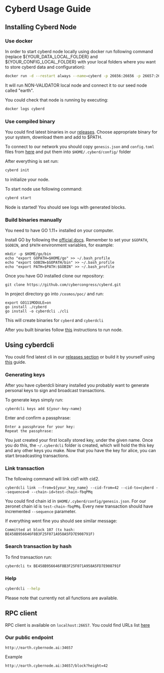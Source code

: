 # Cyberd Usage Guide

## Installing Cyberd Node

### Use docker

In order to start cyberd node locally using docker run following command (replace ${YOUR_DATA_LOCAL_FOLDER} and ${YOUR_CONFIG_LOCAL_FOLDER} with your local folders where you want to store cyberd data and configuration):
```bash
docker run -d --restart always --name=cyberd -p 26656:26656 -p 26657:26657 -p 26660:26660 -v ${YOUR_DATA_LOCAL_FOLDER}:/root/.cyberd/data -v ${YOUR_CONFIG_LOCAL_FOLDER}:/root/.cyberd/config cybernode/cyberd:master
```
It will run NON-VALIDATOR local node and connect it to our seed node called "earth".

You could check that node is running by executing:
```bash
docker logs cyberd
```

### Use compiled binary

You could find latest binaries in our [releases](https://github.com/cybercongress/cyberd/releases).
Choose appropriate binary for your system, download them and add to $PATH.

To connect to our network you should copy `genesis.json` and `config.toml` files from [here](https://github.com/cybercongress/cyberd/tree/master/cosmos/poc)
and put them into `$HOME/.cyberd/config/` folder

After everything is set run:
```bash
cyberd init
```
to initialize your node.

To start node use following command:
```bash
cyberd start
```

Node is started! You should see logs with generated blocks.

### Build binaries manually

You need to have GO 1.11+ installed on your computer.

Install GO by following the [official docs](https://golang.org/doc/install). Remember to set your `$GOPATH`, `$GOBIN`, and `$PATH` environment variables, for example:

```$bash
mkdir -p $HOME/go/bin
echo "export GOPATH=$HOME/go" >> ~/.bash_profile
echo "export GOBIN=$GOPATH/bin" >> ~/.bash_profile
echo "export PATH=$PATH:$GOBIN" >> ~/.bash_profile
```

Once you have GO installed clone our repository:
```$bash
git clone https://github.com/cybercongress/cyberd.git
```

In project directory go into `/cosmos/poc/` and run:
```$bash
export GO111MODULE=on
go install ./cyberd
go install -o cyberdcli ./cli
```

This will create binaries for `cyberd` and `cyberdcli`

After you built binaries follow [this](#use-compiled-binary) instructions to run node.

## Using cyberdcli

You could find latest cli in our [releases section](https://github.com/cybercongress/cyberd/releases)
or build it by yourself using [this](#build-binaries-manually) guide.

### Generating keys

After you have cyberdcli binary installed you probably want to generate personal keys to sign and broadcast transactions.

To generate keys simply run:
```
cyberdcli keys add ${your-key-name}
```

Enter and confirm a passphrase:

```
Enter a passphrase for your key:
Repeat the passphrase:
```

You just created your first locally stored key, under the given name. 
Once you do this, the  `~/.cyberdcli` folder is created, which will hold the this key and any other keys you make.
Now that you have the key for alice, you can start broadcasting transactions.

### Link transaction

The following command will link cid1 with cid2.
```
cyberdcli link --from=${your_key_name} --cid-from=42 --cid-to=cyberd --sequence=0 --chain-id=test-chain-fbqPMq
```
You could find chain id in `$HOME/.cyberd/config/genesis.json`. For our zeronet chain id is `test-chain-fbqPMq`.
Every new transaction should have incremented `--sequence` parameter.

If everything went fine you should see similar message:
```
Committed at block 107 (tx hash: BE458B956646F8B3F25F071A958A5FD7E908791F)
```

### Search transaction by hash

To find transaction run:
```bash
cyberdcli tx BE458B956646F8B3F25F071A958A5FD7E908791F
```

### Help

```bash
cyberdcli --help
```
Please note that currently not all functions are available.

## RPC client

RPC client is available on `localhost:26657`. You could find URLs list [here](https://tendermint.github.io/slate/)

### Our public endpoint

```http://earth.cybernode.ai:34657```

Example
```
http://earth.cybernode.ai:34657/block?height=42
```
